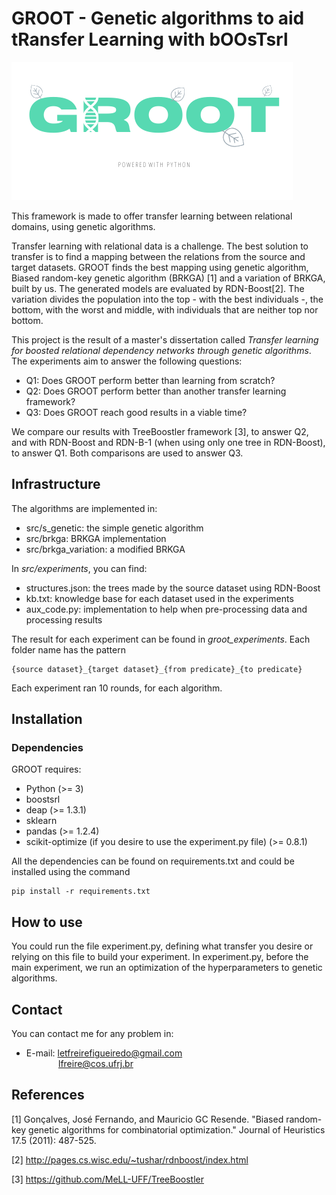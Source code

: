 # GROOT - Genetic algorithms to aid  tRansfer Learning with bOOsTsrl

![GROOT][1.1]

This framework is made to offer transfer learning between relational domains, using genetic algorithms. 

Transfer learning with relational data is a challenge. The best solution to transfer is to find a mapping between the relations from the source and target datasets. GROOT finds the best mapping using genetic algorithm, Biased random-key genetic algorithm (BRKGA) [1] and a variation of BRKGA, built by us. The generated models are evaluated by RDN-Boost[2]. The variation divides the population into the top - with the best individuals -, the bottom, with the worst and middle, with individuals that are neither top nor bottom. 

This project is the result of a master's dissertation called <i>Transfer learning for boosted relational dependency networks through genetic algorithms</i>. The experiments aim to answer the following questions:

- Q1: Does GROOT perform better than learning from scratch?
- Q2: Does GROOT perform better than another transfer learning framework?
- Q3: Does GROOT reach good results in a viable time?

We compare our results with TreeBoostler framework [3], to answer Q2, and with RDN-Boost and RDN-B-1 (when using only one tree in RDN-Boost), to answer Q1. Both comparisons are used to answer Q3.

## Infrastructure

The algorithms are implemented in:

- src/s_genetic: the simple genetic algorithm
- src/brkga: BRKGA implementation
- src/brkga_variation: a modified BRKGA

In <i>src/experiments</i>, you can find:

- structures.json: the trees made by the source dataset using RDN-Boost
- kb.txt: knowledge base for each dataset used in the experiments
- aux_code.py: implementation to help when pre-processing data and processing results

The result for each experiment can be found in <i>groot_experiments</i>. Each folder name has the pattern

```
{source dataset}_{target dataset}_{from predicate}_{to predicate}
```

Each experiment ran 10 rounds, for each algorithm. 

## Installation

### Dependencies

GROOT requires:

- Python (>= 3)
- boostsrl 
- deap (>= 1.3.1)
- sklearn
- pandas (>= 1.2.4)
- scikit-optimize (if you desire to use the experiment.py file) (>= 0.8.1)

All the dependencies can be found on requirements.txt and could be installed using the command

```
pip install -r requirements.txt
```

## How to use

You could run the file experiment.py, defining what transfer you desire or relying on this file to build your experiment. In experiment.py, before the main experiment, we run an optimization of the hyperparameters to genetic algorithms.


## Contact

You can contact me for any problem in:

- E-mail: letfreirefigueiredo@gmail.com \
&nbsp;&nbsp;&nbsp;&nbsp;&nbsp;&nbsp;&nbsp;&nbsp;&nbsp;&nbsp;&nbsp;&nbsp;&nbsp;lfreire@cos.ufrj.br 

## References


[1] Gonçalves, José Fernando, and Mauricio GC Resende. "Biased random-key genetic algorithms for combinatorial optimization." Journal of Heuristics 17.5 (2011): 487-525.

[2] http://pages.cs.wisc.edu/~tushar/rdnboost/index.html

[3] https://github.com/MeLL-UFF/TreeBoostler


[1.1]:https://raw.githubusercontent.com/MeLL-UFF/groot/master/groot.png (groot icon)
